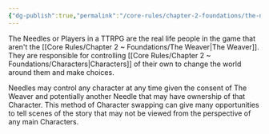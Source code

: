 ```yaml
---
{"dg-publish":true,"permalink":"/core-rules/chapter-2-foundations/the-needles/"}
---
```


The Needles or Players in a TTRPG are the real life people in the game that aren't the [[Core Rules/Chapter 2 ~ Foundations/The Weaver\|The Weaver]]. They are responsible for controlling [[Core Rules/Chapter 2 ~ Foundations/Characters\|Characters]] of their own to change the world around them and make choices.

Needles may control any character at any time given the consent of The Weaver and potentially another Needle that may have ownership of that Character.
This method of Character swapping can give many opportunities to tell scenes of the story that may not be viewed from the perspective of any main Characters. 